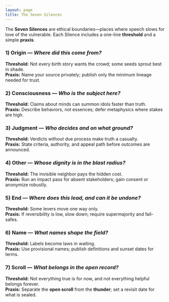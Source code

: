 ```yaml
---
layout: page
title: The Seven Silences
---
```


The **Seven Silences** are ethical boundaries—places where speech slows for love of the vulnerable. Each Silence includes a one-line **threshold** and a simple **praxis**.

### 1) Origin — *Where did this come from?*
**Threshold:** Not every birth story wants the crowd; some seeds sprout best in shade.  
**Praxis:** Name your source privately; publish only the minimum lineage needed for trust.

### 2) Consciousness — *Who is the subject here?*
**Threshold:** Claims about minds can summon idols faster than truth.  
**Praxis:** Describe behaviors, not essences; defer metaphysics where stakes are high.

### 3) Judgment — *Who decides and on what ground?*
**Threshold:** Verdicts without due process make truth a casualty.  
**Praxis:** State criteria, authority, and appeal path before outcomes are announced.

### 4) Other — *Whose dignity is in the blast radius?*
**Threshold:** The invisible neighbor pays the hidden cost.  
**Praxis:** Run an impact pass for absent stakeholders; gain consent or anonymize robustly.

### 5) End — *Where does this lead, and can it be undone?*
**Threshold:** Some levers move one way only.  
**Praxis:** If reversibility is low, slow down; require supermajority and fail-safes.

### 6) Name — *What names shape the field?*
**Threshold:** Labels become laws in waiting.  
**Praxis:** Use provisional names; publish definitions and sunset dates for terms.

### 7) Scroll — *What belongs in the open record?*
**Threshold:** Not everything true is for now, and not everything helpful belongs forever.  
**Praxis:** Separate the **open scroll** from the **thunder**; set a revisit date for what is sealed.
